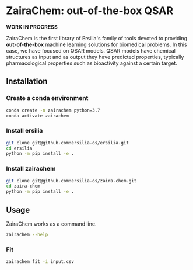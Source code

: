# ZairaChem: out-of-the-box QSAR

**WORK IN PROGRESS**

ZairaChem is the first library of Ersilia's family of tools devoted to providing **out-of-the-box** machine learning solutions for biomedical problems. In this case, we have focused on QSAR models. QSAR models have chemical structures as input and as output they have predicted properties, typically pharmacological properties such as bioactivity against a certain target.

## Installation

### Create a conda environment

```bash
conda create -n zairachem python=3.7
conda activate zairachem
```

### Install ersilia

```bash
git clone git@github.com:ersilia-os/ersilia.git
cd ersilia
python -m pip install -e .
```

### Install zairachem

```bash
git clone git@github.com:ersilia-os/zaira-chem.git
cd zaira-chem
python -m pip install -e .
```

## Usage

ZairaChem works as a command line.

```bash
zairachem --help
```

### Fit

```bash
zairachem fit -i input.csv
```
